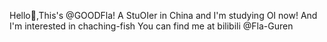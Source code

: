 Hello👋,This's @GOODFla!
A StuOIer in China and I'm studying OI now!
And I'm interested in chaching-fish
You can find me at bilibili @Fla-Guren


